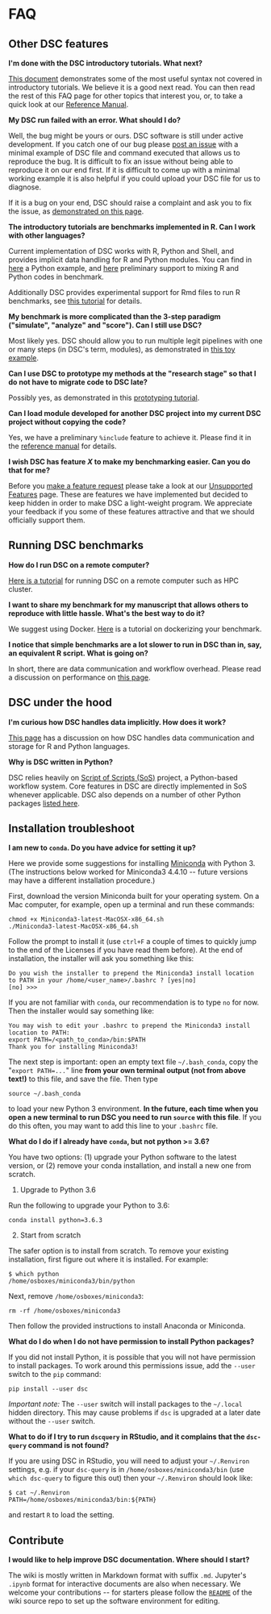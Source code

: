 # FAQ

## Other DSC features

**I'm done with the DSC introductory tutorials. What next?**

[This document](first_course/Syntax_Tips) demonstrates some of the most useful syntax not covered in introductory tutorials. We believe it is a good next read. 
You can then read the rest of this FAQ page for other topics that interest you, or, to take a quick look at our [Reference Manual](reference/reference).

**My DSC run failed with an error. What should I do?**

Well, the bug might be yours or ours. DSC software is still under active development. If you catch one of our bug please [post an issue](https://github.com/stephenslab/dsc/issues) with a minimal example of DSC file and command executed that allows us to reproduce the bug. It is difficult to fix an issue without being able to reproduce it on our end first. If it is difficult to come up with a minimal working example it is also helpful if you could upload your DSC file for us to diagnose.

If it is a bug on your end, DSC should raise a complaint and ask you to fix the issue, as [demonstrated on this page](first_course/Debug_Tips).

**The introductory tutorials are benchmarks implemented in R. Can I work with other languages?**

Current implementation of DSC works with R, Python and Shell, and provides implicit data handling for R and Python modules. 
You can find in [here](advanced_course/5_Minutes_Python) a Python example, and [here](advanced_course/5_Minutes_RPY) preliminary support to mixing R and Python codes in benchmark.

Additionally DSC provides experimental support for Rmd files to run R benchmarks, see [this tutorial](advanced_course/Rmd_Executable) for details.

**My benchmark is more complicated than the 3-step paradigm ("simulate", "analyze" and "score"). Can I still use DSC?**

Most likely yes. DSC should allow you to run multiple legit pipelines with one or many steps (in DSC's term, modules), as demonstrated in [this toy example](advanced_course/Multiple_Pipelines).

**Can I use DSC to prototype my methods at the "research stage" so that I do not have to migrate code to DSC late?**

Possibly yes, as demonstrated in this [prototyping tutorial](first_course/Prototype_Tips).

**Can I load module developed for another DSC project into my current DSC project without copying the code?**

Yes, we have a preliminary `%include` feature to achieve it. Please find it in the [reference manual](reference/DSC_Configuration) for details.

**I wish DSC has feature *X* to make my benchmarking easier. Can you do that for me?**

Before you [make a feature request](https://github.com/stephenslab/dsc/issues) please take a look at our [Unsupported Features](reference/Unsupported_Features) page. These are features we have implemented but decided to keep hidden in order to make DSC a light-weight program. We appreciate your feedback if you some of these features attractive and that we should officially support them.

## Running DSC benchmarks

**How do I run DSC on a remote computer?**

[Here is a tutorial](advanced_course/Remote_Computations) for running DSC on a remote computer such as HPC cluster.

**I want to share my benchmark for my manuscript that allows others to reproduce with little hassle. What's the best way to do it?**

We suggest using Docker. [Here](advanced_course/DSC_Docker) is a tutorial on dockerizing your benchmark.

**I notice that simple benchmarks are a lot slower to run in DSC than in, say, an equivalent R script. What is going on?**

In short, there are data communication and workflow overhead. Please read a discussion on performance on [this page](advanced_course/DSC_Data).

## DSC under the hood

**I'm curious how DSC handles data implicitly. How does it work?**

[This page](advanced_course/DSC_Data) has a discussion on how  DSC handles data communication and storage for R and Python languages.

**Why is DSC written in Python?**

DSC relies heavily on [Script of Scripts (SoS)](https://github.com/vatlab/SOS) project, a Python-based workflow system. 
Core features in DSC are directly implemented in SoS whenever applicable. DSC also depends on a number of other Python packages [listed here](reference/Implementation_Details).

## Installation troubleshoot

**I am new to `conda`. Do you have advice for setting it up?**

Here we provide some suggestions for installing [Miniconda](https://conda.io/miniconda.html) with Python 3. (The instructions below worked for Miniconda3 4.4.10 -- future versions may have a different 
installation procedure.)

First, download the version Miniconda built for your operating system. On a Mac computer, for example, open up a terminal and run these commands:

```
chmod +x Miniconda3-latest-MacOSX-x86_64.sh
./Miniconda3-latest-MacOSX-x86_64.sh
```

Follow the prompt to install it (use `ctrl+F` a couple of times to quickly jump to the end of the Licenses if you have read them before). At the end of installation, the installer will ask you something like this:

```
Do you wish the installer to prepend the Miniconda3 install location
to PATH in your /home/<user_name>/.bashrc ? [yes|no]
[no] >>>
```

If you are not familiar with `conda`, our recommendation is to type `no` for now. Then the installer would say something like:

```
You may wish to edit your .bashrc to prepend the Miniconda3 install location to PATH:
export PATH=/<path_to_conda>/bin:$PATH
Thank you for installing Miniconda3!
```

The next step is important: open an empty text file `~/.bash_conda`, copy the "`export PATH=...`" line **from your own terminal output (not from above text!)** to this file, and save the file. Then type

```
source ~/.bash_conda
```

to load your new Python 3 environment. **In the future, each time when you open a new terminal to run DSC you need to run `source` with this file**. If you do this often, you may want to add this line to your `.bashrc` file.

**What do I do if I already have `conda`, but not python >= 3.6?**

You have two options: (1) upgrade your Python software to the latest version, or (2) remove your conda installation, and install a new one from scratch.

1. Upgrade to Python 3.6

Run the following to upgrade your Python to 3.6:

```
conda install python=3.6.3
```

2. Start from scratch

The safer option is to install from scratch. To remove your existing installation, first figure out where it is installed. For example:

```
$ which python
/home/osboxes/miniconda3/bin/python
```

Next, remove `/home/osboxes/miniconda3`:

```
rm -rf /home/osboxes/miniconda3
```

Then follow the provided instructions to install Anaconda or Miniconda.

**What do I do when I do not have permission to install Python packages?**

If you did not install Python, it is possible that you will not have permission to install packages. To work around this permissions issue, add the `--user` switch to the `pip` command:

```
pip install --user dsc
```

*Important note:* The `--user` switch will install packages to the `~/.local` hidden directory. This may cause problems if `dsc` is upgraded at a later date without the `--user` switch.

**What to do if I try to run `dscquery` in RStudio, and it complains that the `dsc-query` command is not found?**

If you are using DSC in RStudio, you will need to adjust your `~/.Renviron` settings, e.g. if your `dsc-query` is in `/home/osboxes/miniconda3/bin` (use `which dsc-query` to figure this out) then your `~/.Renviron` should look like:

```
$ cat ~/.Renviron
PATH=/home/osboxes/miniconda3/bin:${PATH}
```

and restart `R` to load the setting.

## Contribute

**I would like to help improve DSC documentation. Where should I start?**

The wiki is mostly written in Markdown format with suffix `.md`. Jupyter's `.ipynb` format for interactive documents are also when necessary. We welcome your contributions -- for starters please follow the [`README`](https://github.com/stephenslab/dsc-wiki/blob/master/README.md) of the wiki source repo to set up the software environment for editing.

